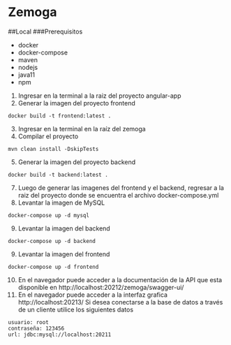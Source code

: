 # Zemoga
##Local
###Prerequisitos 
* docker
* docker-compose
* maven
* nodejs
* java11
* npm
1. Ingresar en la terminal a la raiz del proyecto angular-app
2. Generar la imagen del proyecto frontend
````
docker build -t frontend:latest .
````
3. Ingresar en la terminal en la raíz del zemoga
4. Compilar el proyecto
````
mvn clean install -DskipTests
````
5. Generar la imagen del proyecto backend
````
docker build -t backend:latest .
````
7. Luego de generar las imagenes del frontend y el backend, regresar a la raiz del proyecto donde se encuentra el archivo docker-compose.yml
8. Levantar la imagen de MySQL
````
docker-compose up -d mysql
````
9. Levantar la imagen del backend
````
docker-compose up -d backend
````
9. Levantar la imagen del frontend
````
docker-compose up -d frontend
````
10. En el navegador puede acceder a la documentación de la API que esta disponible en http://localhost:20212/zemoga/swagger-ui/
11. En el navegador puede acceder a la interfaz grafica http://localhost:20213/
Si desea conectarse a la base de datos a través de un cliente utilice los siguientes datos
````
usuario: root
contraseña: 123456
url: jdbc:mysql://localhost:20211
````